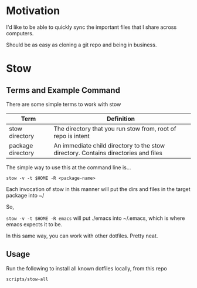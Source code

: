 # Motivation

I'd like to be able to quickly sync the important files that I share across computers.

Should be as easy as cloning a git repo and being in business.

# Stow

## Terms and Example Command


There are some simple terms to work with stow

| Term | Definition |
| --- | --- |
| stow directory    | The directory that you run stow from, root of repo is intent |
| package directory | An immediate child directory to the stow directory. Contains directories and files |

The simple way to use this at the command line is...

`stow -v -t $HOME -R <package-name>`

Each invocation of stow in this manner will put the dirs and files in the target package into ~/

So,

`stow -v -t $HOME -R emacs` will put ./emacs into ~/.emacs, which is where emacs expects it to be.

In this same way, you can work with other dotfiles. Pretty neat.

## Usage

Run the following to install all known dotfiles locally, from this repo

```bash
scripts/stow-all
```
